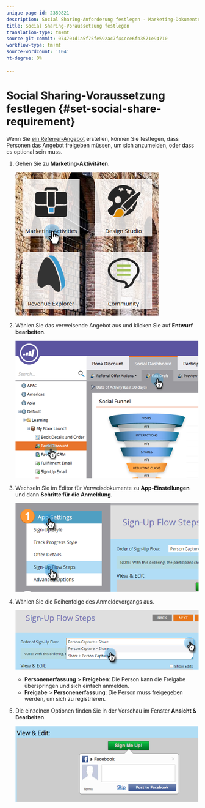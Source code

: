 ```yaml
---
unique-page-id: 2359821
description: Social Sharing-Anforderung festlegen - Marketing-Dokumente - Produktdokumentation
title: Social Sharing-Voraussetzung festlegen
translation-type: tm+mt
source-git-commit: 074701d1a5f75fe592ac7f44cce6fb3571e94710
workflow-type: tm+mt
source-wordcount: '104'
ht-degree: 0%

---
```



# Social Sharing-Voraussetzung festlegen {#set-social-share-requirement}

Wenn Sie [ein Referrer-Angebot](/help/marketo/product-docs/demand-generation/social/referral-offers/create-a-referral-offer.md) erstellen, können Sie festlegen, dass Personen das Angebot freigeben müssen, um sich anzumelden, oder dass es optional sein muss.

1. Gehen Sie zu **Marketing-Aktivitäten**.

   ![](assets/ma-1.png)

1. Wählen Sie das verweisende Angebot aus und klicken Sie auf **Entwurf bearbeiten**.

   ![](assets/image2015-4-22-13-3a30-3a36.png)

1. Wechseln Sie im Editor für Verweisdokumente zu **App-Einstellungen** und dann **Schritte für die Anmeldung**.

   ![](assets/three.png)

1. Wählen Sie die Reihenfolge des Anmeldevorgangs aus.

   ![](assets/four.png)

   * **Personenerfassung** >  **Freigeben**: Die Person kann die Freigabe überspringen und sich einfach anmelden.
   * **Freigabe** >  **Personenerfassung**: Die Person muss freigegeben werden, um sich zu registrieren.

1. Die einzelnen Optionen finden Sie in der Vorschau im Fenster **Ansicht &amp; Bearbeiten**.

   ![](assets/image2015-4-22-13-3a34-3a28.png)
